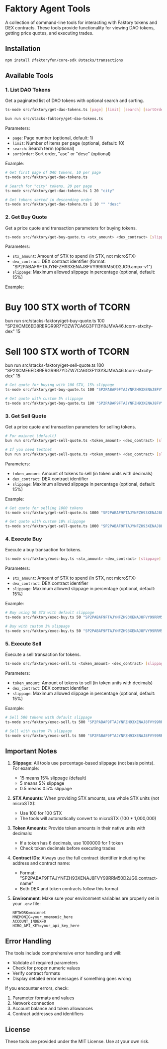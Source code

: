 # Faktory Agent Tools

A collection of command-line tools for interacting with Faktory tokens and DEX contracts. These tools provide functionality for viewing DAO tokens, getting price quotes, and executing trades.

## Installation

```bash
npm install @faktoryfun/core-sdk @stacks/transactions
```

## Available Tools

### 1. List DAO Tokens

Get a paginated list of DAO tokens with optional search and sorting.

```bash
ts-node src/faktory/get-dao-tokens.ts [page] [limit] [search] [sortOrder]

bun run src/stacks-faktory/get-dao-tokens.ts
```

Parameters:

- `page`: Page number (optional, default: 1)
- `limit`: Number of items per page (optional, default: 10)
- `search`: Search term (optional)
- `sortOrder`: Sort order, "asc" or "desc" (optional)

Example:

```bash
# Get first page of DAO tokens, 10 per page
ts-node src/faktory/get-dao-tokens.ts

# Search for "city" tokens, 20 per page
ts-node src/faktory/get-dao-tokens.ts 1 20 "city"

# Get tokens sorted in descending order
ts-node src/faktory/get-dao-tokens.ts 1 10 "" "desc"
```

### 2. Get Buy Quote

Get a price quote and transaction parameters for buying tokens.

```bash
ts-node src/faktory/get-buy-quote.ts <stx_amount> <dex_contract> [slippage]
```

Parameters:

- `stx_amount`: Amount of STX to spend (in STX, not microSTX)
- `dex_contract`: DEX contract identifier (format: "SP2PABAF9FTAJYNFZH93XENAJ8FVY99RRM50D2JG9.ampx-v1")
- `slippage`: Maximum allowed slippage in percentage (optional, default: 15%)

Example:

# Buy 100 STX worth of TCORN

bun run src/stacks-faktory/get-buy-quote.ts 100 "SP2XCME6ED8RERGR9R7YDZW7CA6G3F113Y8JMVA46.tcorn-stxcity-dex" 15

# Sell 100 STX worth of TCORN

bun run src/stacks-faktory/get-sell-quote.ts 100 "SP2XCME6ED8RERGR9R7YDZW7CA6G3F113Y8JMVA46.tcorn-stxcity-dex" 15

```bash
# Get quote for buying with 100 STX, 15% slippage
ts-node src/faktory/get-buy-quote.ts 100 "SP2PABAF9FTAJYNFZH93XENAJ8FVY99RRM50D2JG9.ampx-v1"

# Get quote with custom 5% slippage
ts-node src/faktory/get-buy-quote.ts 100 "SP2PABAF9FTAJYNFZH93XENAJ8FVY99RRM50D2JG9.ampx-v1" 5
```

### 3. Get Sell Quote

Get a price quote and transaction parameters for selling tokens.

```bash
# For mainnet (default)
bun run src/faktory/get-sell-quote.ts <token_amount> <dex_contract> [slippage]

# If you need testnet
bun run src/faktory/get-sell-quote.ts <token_amount> <dex_contract> [slippage] testnet
```

Parameters:

- `token_amount`: Amount of tokens to sell (in token units with decimals)
- `dex_contract`: DEX contract identifier
- `slippage`: Maximum allowed slippage in percentage (optional, default: 15%)

Example:

```bash
# Get quote for selling 1000 tokens
ts-node src/faktory/get-sell-quote.ts 1000 "SP2PABAF9FTAJYNFZH93XENAJ8FVY99RRM50D2JG9.ampx-v1"

# Get quote with custom 10% slippage
ts-node src/faktory/get-sell-quote.ts 1000 "SP2PABAF9FTAJYNFZH93XENAJ8FVY99RRM50D2JG9.ampx-v1" 10
```

### 4. Execute Buy

Execute a buy transaction for tokens.

```bash
ts-node src/faktory/exec-buy.ts <stx_amount> <dex_contract> [slippage]
```

Parameters:

- `stx_amount`: Amount of STX to spend (in STX, not microSTX)
- `dex_contract`: DEX contract identifier
- `slippage`: Maximum allowed slippage in percentage (optional, default: 15%)

Example:

```bash
# Buy using 50 STX with default slippage
ts-node src/faktory/exec-buy.ts 50 "SP2PABAF9FTAJYNFZH93XENAJ8FVY99RRM50D2JG9.ampx-v1"

# Buy with custom 3% slippage
ts-node src/faktory/exec-buy.ts 50 "SP2PABAF9FTAJYNFZH93XENAJ8FVY99RRM50D2JG9.ampx-v1" 3
```

### 5. Execute Sell

Execute a sell transaction for tokens.

```bash
ts-node src/faktory/exec-sell.ts <token_amount> <dex_contract> [slippage]
```

Parameters:

- `token_amount`: Amount of tokens to sell (in token units with decimals)
- `dex_contract`: DEX contract identifier
- `slippage`: Maximum allowed slippage in percentage (optional, default: 15%)

Example:

```bash
# Sell 500 tokens with default slippage
ts-node src/faktory/exec-sell.ts 500 "SP2PABAF9FTAJYNFZH93XENAJ8FVY99RRM50D2JG9.ampx-v1"

# Sell with custom 7% slippage
ts-node src/faktory/exec-sell.ts 500 "SP2PABAF9FTAJYNFZH93XENAJ8FVY99RRM50D2JG9.ampx-v1" 7
```

## Important Notes

1. **Slippage**: All tools use percentage-based slippage (not basis points). For example:

   - 15 means 15% slippage (default)
   - 5 means 5% slippage
   - 0.5 means 0.5% slippage

2. **STX Amounts**: When providing STX amounts, use whole STX units (not microSTX):

   - Use 100 for 100 STX
   - The tools will automatically convert to microSTX (100 \* 1,000,000)

3. **Token Amounts**: Provide token amounts in their native units with decimals:

   - If a token has 6 decimals, use 1000000 for 1 token
   - Check token decimals before executing trades

4. **Contract IDs**: Always use the full contract identifier including the address and contract name:

   - Format: "SP2PABAF9FTAJYNFZH93XENAJ8FVY99RRM50D2JG9.contract-name"
   - Both DEX and token contracts follow this format

5. **Environment**: Make sure your environment variables are properly set in your `.env` file:
   ```
   NETWORK=mainnet
   MNEMONIC=your_mnemonic_here
   ACCOUNT_INDEX=0
   HIRO_API_KEY=your_api_key_here
   ```

## Error Handling

The tools include comprehensive error handling and will:

- Validate all required parameters
- Check for proper numeric values
- Verify contract formats
- Display detailed error messages if something goes wrong

If you encounter errors, check:

1. Parameter formats and values
2. Network connection
3. Account balance and token allowances
4. Contract addresses and identifiers

## License

These tools are provided under the MIT License. Use at your own risk.
